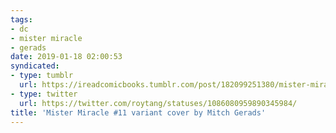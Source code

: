 ```yaml
---
tags:
- dc
- mister miracle
- gerads
date: 2019-01-18 02:00:53
syndicated:
- type: tumblr
  url: https://ireadcomicbooks.tumblr.com/post/182099251380/mister-miracle-11-variant-cover-by-mitch-gerads
- type: twitter
  url: https://twitter.com/roytang/statuses/1086080959890345984/
title: 'Mister Miracle #11 variant cover by Mitch Gerads'
---
```


